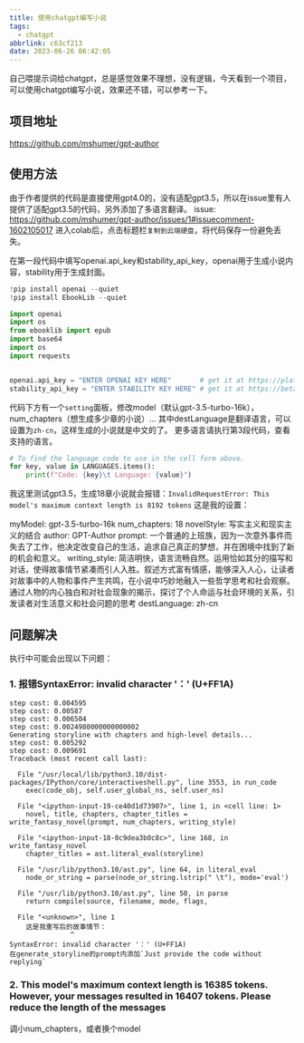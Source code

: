 ```yaml
---
title: 使用chatgpt编写小说
tags:
  - chatgpt
abbrlink: c63cf213
date: 2023-06-26 06:42:05
---
```

自己喂提示词给chatgpt，总是感觉效果不理想，没有逻辑，今天看到一个项目，可以使用chatgpt编写小说，效果还不错，可以参考一下。
<!--more-->
## 项目地址
https://github.com/mshumer/gpt-author
## 使用方法
由于作者提供的代码是直接使用gpt4.0的，没有适配gpt3.5，所以在issue里有人提供了适配gpt3.5的代码，另外添加了多语言翻译。
issue: https://github.com/mshumer/gpt-author/issues/1#issuecomment-1602105017
进入colab后，点击标题栏`复制到云端硬盘`，将代码保存一份避免丢失。

在第一段代码中填写openai.api_key和stability_api_key，openai用于生成小说内容，stability用于生成封面。
```python
!pip install openai --quiet
!pip install EbookLib --quiet

import openai
import os
from ebooklib import epub
import base64
import os
import requests


openai.api_key = "ENTER OPENAI KEY HERE"       # get it at https://platform.openai.com/
stability_api_key = "ENTER STABILITY KEY HERE" # get it at https://beta.dreamstudio.ai/
```

代码下方有一个`setting`面板，修改model（默认gpt-3.5-turbo-16k），num_chapters（想生成多少章的小说）...
其中destLanguage是翻译语言，可以设置为`zh-cn`，这样生成的小说就是中文的了。
更多语言请执行第3段代码，查看支持的语言。
```python
# To find the language code to use in the cell form above.
for key, value in LANGUAGES.items():
    print(f"Code: {key}\t Language: {value}")
```
我这里测试gpt3.5，生成18章小说就会报错：`InvalidRequestError: This model's maximum context length is 8192 tokens`
这是我的设置：


myModel:
gpt-3.5-turbo-16k
num_chapters:
18
novelStyle:
写实主义和现实主义的结合
author:
GPT-Author
prompt:
一个普通的上班族，因为一次意外事件而失去了工作，他决定改变自己的生活，追求自己真正的梦想，并在困境中找到了新的机会和意义。
writing_style:
简洁明快，语言流畅自然。运用恰如其分的描写和对话，使得故事情节紧凑而引人入胜。叙述方式富有情感，能够深入人心，让读者对故事中的人物和事件产生共鸣，在小说中巧妙地融入一些哲学思考和社会观察。通过人物的内心独白和对社会现象的揭示，探讨了个人命运与社会环境的关系，引发读者对生活意义和社会问题的思考
destLanguage:
zh-cn

## 问题解决
执行中可能会出现以下问题：
### 1. 报错SyntaxError: invalid character '：' (U+FF1A)
```
step cost: 0.004595
step cost: 0.00587
step cost: 0.006504
step cost: 0.0024980000000000002
Generating storyline with chapters and high-level details...
step cost: 0.005292
step cost: 0.009691
Traceback (most recent call last):

  File "/usr/local/lib/python3.10/dist-packages/IPython/core/interactiveshell.py", line 3553, in run_code
    exec(code_obj, self.user_global_ns, self.user_ns)

  File "<ipython-input-19-ce40d1d73907>", line 1, in <cell line: 1>
    novel, title, chapters, chapter_titles = write_fantasy_novel(prompt, num_chapters, writing_style)

  File "<ipython-input-18-0c9dea3b0c8c>", line 168, in write_fantasy_novel
    chapter_titles = ast.literal_eval(storyline)

  File "/usr/lib/python3.10/ast.py", line 64, in literal_eval
    node_or_string = parse(node_or_string.lstrip(" \t"), mode='eval')

  File "/usr/lib/python3.10/ast.py", line 50, in parse
    return compile(source, filename, mode, flags,

  File "<unknown>", line 1
    这是我重写后的故事情节：
               ^
SyntaxError: invalid character '：' (U+FF1A)
在generate_storyline的prompt内添加`Just provide the code without replying`
```
### 2. This model's maximum context length is 16385 tokens. However, your messages resulted in 16407 tokens. Please reduce the length of the messages
调小num_chapters，或者换个model

